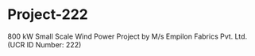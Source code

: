 # Project-222
800 kW Small Scale Wind Power Project by M/s Empilon Fabrics Pvt. Ltd. (UCR ID Number: 222)
